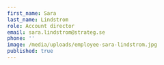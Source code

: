 ```yaml
---
first_name: Sara
last_name: Lindstrom
role: Account director
email: sara.lindstrom@strateg.se
phone: ''
image: /media/uploads/employee-sara-lindstrom.jpg
published: true
---
```

